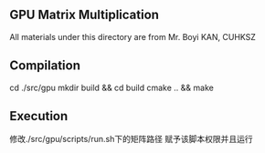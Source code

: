 ## GPU Matrix Multiplication

All materials under this directory are from Mr. Boyi KAN, CUHKSZ

## Compilation
cd ./src/gpu
mkdir build && cd build
cmake .. && make

## Execution
修改./src/gpu/scripts/run.sh下的矩阵路径
赋予该脚本权限并且运行